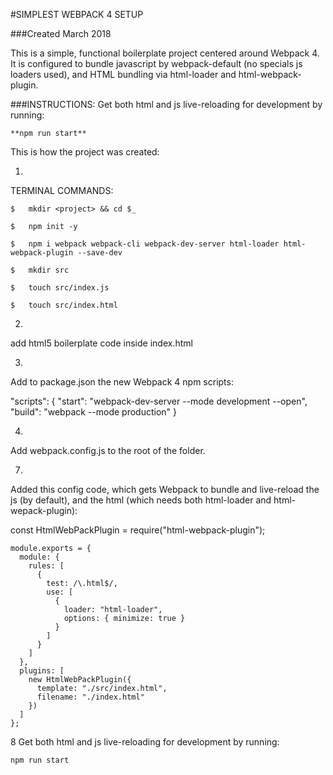 
#SIMPLEST WEBPACK 4 SETUP

###Created March 2018

This is a simple, functional boilerplate project centered around Webpack 4. It is configured to bundle javascript by webpack-default (no specials js loaders used), and HTML bundling via html-loader and html-webpack-plugin.


###INSTRUCTIONS:
Get both html and js live-reloading for development by running:
```
**npm run start**
```



This is how the project was created:

1.
TERMINAL COMMANDS:

```
$	mkdir <project> && cd $_

$	npm init -y

$ 	npm i webpack webpack-cli webpack-dev-server html-loader html-webpack-plugin --save-dev

$	mkdir src

$	touch src/index.js

$	touch src/index.html
```


2.
add html5 boilerplate code inside index.html



3.
Add to package.json the new Webpack 4 npm scripts:

"scripts": {
  "start": "webpack-dev-server --mode development --open",
  "build": "webpack --mode production"
}



4.
Add webpack.config.js to the root of the folder.



7.
Added this config code, which gets Webpack to bundle and live-reload the js (by default), and the html (which needs both html-loader and html-wepack-plugin):


const HtmlWebPackPlugin = require("html-webpack-plugin");

```
module.exports = {
  module: {
    rules: [
      {
        test: /\.html$/,
        use: [
          {
            loader: "html-loader",
            options: { minimize: true }
          }
        ]
      }
    ]
  },
  plugins: [
    new HtmlWebPackPlugin({
      template: "./src/index.html",
      filename: "./index.html"
    })
  ]
};
```


8
Get both html and js live-reloading for development by running:
```
npm run start
```





